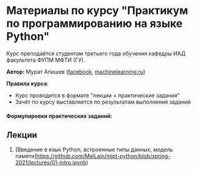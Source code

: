 <h1>Материалы по курсу "Практикум по программированию на языке Python"</h1>

Курс преподаётся студентам третьего года обучения кафедры ИАД факультета ФУПМ МФТИ (ГУ).

__Автор:__ Мурат Апишев ([facebook](https://www.facebook.com/great.mel), [machinelearning.ru](http://www.machinelearning.ru/wiki/index.php?title=Участник:Mapishev))

__Правила курса__:

- Курс проводится в формате "лекции + практические задания"
- Зачёт по курсу выставляется по результатам выполнения заданий


<h4>Формулировки практических заданий:</h4>

<h2>Лекции</h2>

1. [Введение в язык Python, встроенные типы данных, модель памяти]https://github.com/MelLain/mipt-python/blob/spring-2021/lectures/01-intro.ipynb)
